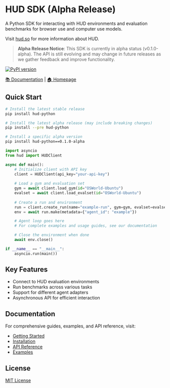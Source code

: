 # HUD SDK (Alpha Release)

A Python SDK for interacting with HUD environments and evaluation benchmarks for browser use and computer use models.

Visit [hud.so](https://hud.so) for more information about HUD.

> **Alpha Release Notice**: This SDK is currently in alpha status (v0.1.0-alpha). The API is still evolving and may change in future releases as we gather feedback and improve functionality.

[![PyPI version](https://img.shields.io/pypi/v/hud-python)](https://pypi.org/project/hud-python/)

[📚 Documentation](https://docs.hud.so) | [🏠 Homepage](https://hud.so)

## Quick Start

```bash
# Install the latest stable release
pip install hud-python

# Install the latest alpha release (may include breaking changes)
pip install --pre hud-python

# Install a specific alpha version
pip install hud-python==0.1.0-alpha
```

```python
import asyncio
from hud import HUDClient

async def main():
    # Initialize client with API key
    client = HUDClient(api_key="your-api-key")
    
    # Load a gym and evaluation set
    gym = await client.load_gym(id="OSWorld-Ubuntu")
    evalset = await client.load_evalset(id="OSWorld-Ubuntu")
    
    # Create a run and environment
    run = client.create_run(name="example-run", gym=gym, evalset=evalset)
    env = await run.make(metadata={"agent_id": "example"})

    # Agent loop goes here
    # For complete examples and usage guides, see our documentation

    # Close the environment when done
    await env.close()

if __name__ == "__main__":
    asyncio.run(main())
```

## Key Features

- Connect to HUD evaluation environments
- Run benchmarks across various tasks
- Support for different agent adapters
- Asynchronous API for efficient interaction

## Documentation

For comprehensive guides, examples, and API reference, visit:
- [Getting Started](https://docs.hud.so/introduction)
- [Installation](https://docs.hud.so/installation)
- [API Reference](https://docs.hud.so/api-reference)
- [Examples](https://docs.hud.so/examples)

## License

[MIT License](LICENSE)
